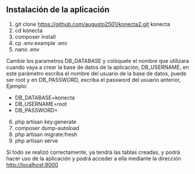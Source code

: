 
## Instalación de la aplicación

1. git clone <https://github.com/augusto2501/konecta2.git> konecta
2. cd konecta
3. composer install
4. cp .env.example .env
5. nano .env

Cambie los parametros DB_DATABASE y colóquele el nombre que utilizara cuando vaya a crear la base de
datos de la aplicación, DB_USERNAME, en este parámetro escriba el nombre del usuario de la base de datos,
puede ser root y en DB_PASSWORD, escriba el password del usuario anterior, Ejemplo:

* DB_DATABASE=konecta
* DB_USERNAME=root
* DB_PASSWORD=

6. php artisan key:generate
7. composer dump-autoload
8. php artisan migrate:fresh
9. php artisan serve

Si todo se realizó correctamente, ya tendrá las tablas creadas, y podrá hacer uso de la aplicación y podrá acceder a
ella mediante la dirección <http://localhost:8000>
